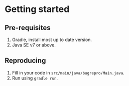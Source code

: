 # Getting started

## Pre-requisites

1. Gradle, install most up to date version.
2. Java SE v7 or above.

## Reproducing

1. Fill in your code in `src/main/java/bugrepro/Main.java`.
2. Run using `gradle run`.
